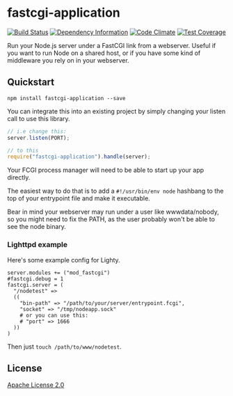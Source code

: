# fastcgi-application

[![Build Status][badge-travis-img]][badge-travis-url]
[![Dependency Information][badge-david-img]][badge-david-url]
[![Code Climate][badge-climate-img]][badge-climate-url]
[![Test Coverage][badge-coverage-img]][badge-coverage-url]

Run your Node.js server under a FastCGI link from a webserver. Useful if you want to run Node on a shared host, or if you have some kind of middleware you rely on in your webserver.

## Quickstart

```
npm install fastcgi-application --save
```

You can integrate this into an existing project by simply changing your listen call to use this library.

```js
// i.e change this:
server.listen(PORT);

// to this
require("fastcgi-application").handle(server);
```

Your FCGI process manager will need to be able to start up your app directly.

The easiest way to do that is to add a `#!/usr/bin/env node` hashbang to the top of your entrypoint file and make it executable.

Bear in mind your webserver may run under a user like wwwdata/nobody, so you might need to fix the PATH, as the user probably won't be able to see the node binary.

### Lighttpd example

Here's some example config for Lighty.

```
server.modules += ("mod_fastcgi")
#fastcgi.debug = 1
fastcgi.server = (
  "/nodetest" =>
  ((
    "bin-path" => "/path/to/your/server/entrypoint.fcgi",
    "socket" => "/tmp/nodeapp.sock"
    # or you can use this:
    # "port" => 1666
  ))
)
```

Then just `touch /path/to/www/nodetest`.

## License

[Apache License 2.0](LICENSE)

[badge-travis-img]: https://img.shields.io/travis/samcday/node-fastcgi-application.svg?style=flat-square
[badge-travis-url]: https://travis-ci.org/samcday/node-fastcgi-application
[badge-david-img]: https://img.shields.io/david/samcday/node-fastcgi-application.svg?style=flat-square
[badge-david-url]: https://david-dm.org/samcday/node-fastcgi-application
[badge-npm-img]: https://nodei.co/npm/google-spreadsheets.png?downloads=true&downloadRank=true&stars=true
[badge-npm-url]: https://www.npmjs.org/package/google-spreadsheets
[badge-climate-img]: https://img.shields.io/codeclimate/github/samcday/node-fastcgi-application.svg?style=flat-square
[badge-climate-url]: https://codeclimate.com/github/samcday/node-fastcgi-application
[badge-coverage-img]: https://img.shields.io/codeclimate/coverage/github/samcday/node-fastcgi-application.svg?style=flat-square
[badge-coverage-url]: https://codeclimate.com/github/samcday/node-fastcgi-application